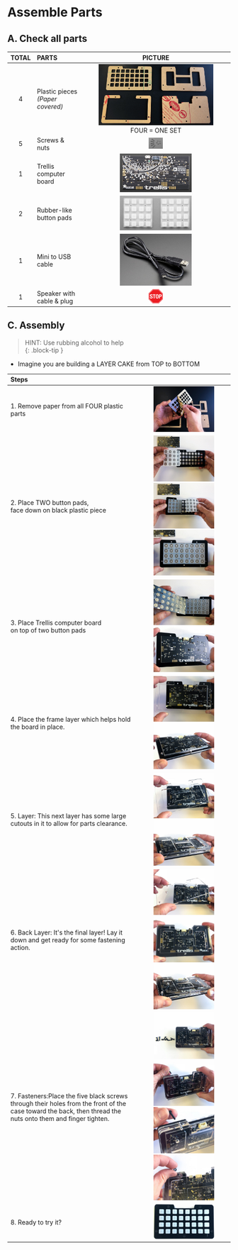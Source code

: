 # Assemble Parts

## A. Check all parts

| TOTAL | PARTS | PICTURE |
| :-: | :- | :-: |
| 4 | Plastic pieces<br>*(Paper covered)* | <img src="images/adafruit_products_IMG_2336_2k.jpg" width="80%" /> <br> FOUR = ONE SET|
| 5 | Screws & nuts | <img src="images/screws.nuts.jpg" width="10%" /> |
| 1 | Trellis computer board | <img src="images/trellis.board.jpg" width="50%" /> |
| 2 | Rubber-like button pads | <img src="images/2.button.pads.jpg" width="50%" /> |
| 1 | Mini to USB cable | <img src="images/usb.cable.jpg" width="50%" /> |
| 1 | Speaker with cable & plug | <img src="images/STOP-sign.jpg" width="10%" /> |

## C. Assembly

> HINT: Use rubbing alcohol to help  
{: .block-tip }  

- Imagine you are building a LAYER CAKE from TOP to BOTTOM

| Steps | |
| :- | :-: |
|1. Remove paper from all FOUR plastic parts | <img src="images/adafruit_products_IMG_2337_2k.jpg" width="70%" /> |
|2. Place TWO button pads,<br>face down on black plastic piece |  <img src="images/adafruit_products_IMG_2343_2k.jpg" width="70%" /> <br> <img src="images/adafruit_products_IMG_2344_2k.jpg" width="70%" /> <br> <img src="images/adafruit_products_IMG_2345_2k.jpg" width="70%" /> |
|3. Place Trellis computer board<br>on top of two button pads | <img src="images/adafruit_products_IMG_2346_2k.jpg" width="70%" /> <br> <img src="images/adafruit_products_IMG_2347_2k.jpg" width="70%" /> |
|4. Place the frame layer which helps hold the board in place. | <img src="images/adafruit_products_IMG_2348_2k.jpg" width="70%"/> <br> <img src="images/adafruit_products_IMG_2352_2k.jpg" width="70%"/> |
|5. Layer: This next layer has some large cutouts in it to allow for parts clearance. | <img src="images/adafruit_products_IMG_2353_2k.jpg" width="70%"/> <br> <img src="images/adafruit_products_IMG_2354_2k.jpg" width="70%"/> |
|6. Back Layer: It's the final layer! Lay it down and get ready for some fastening action.| <img src="images/adafruit_products_IMG_2355_2k.jpg" width="70%"/> <br> <img src="images/adafruit_products_IMG_2356_2k.jpg" width="70%"/> <br> <img src="images/adafruit_products_IMG_2357_2k.jpg" width="70%"/> |
|7. Fasteners:Place the five black screws through their holes from the front of the case toward the back, then thread the nuts onto them and finger tighten.| <img src="images/adafruit_products_IMG_2358_2k.jpg" width="70%"/> <br> <img src="images/adafruit_products_IMG_2359_2k.jpg" width="70%"/> <br> <img src="images/adafruit_products_IMG_2360_2k.jpg" width="70%"/> <br> <img src="images/adafruit_products_IMG_2362_2k.jpg" width="70%"/> |
|8. Ready to try it? | <img src="images/adafruit_products_IMG_2368_2k.jpg" width="70%"/> |
